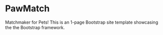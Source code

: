 # PawMatch
 Matchmaker  for Pets! This is an 1-page Bootstrap site template showcasing the the Bootstrap framework.
